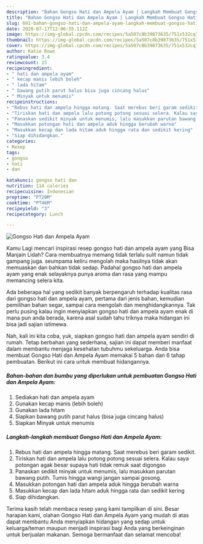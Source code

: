 ```yaml
---
description: "Bahan Gongso Hati dan Ampela Ayam | Langkah Membuat Gongso Hati dan Ampela Ayam Yang Menggugah Selera"
title: "Bahan Gongso Hati dan Ampela Ayam | Langkah Membuat Gongso Hati dan Ampela Ayam Yang Menggugah Selera"
slug: 691-bahan-gongso-hati-dan-ampela-ayam-langkah-membuat-gongso-hati-dan-ampela-ayam-yang-menggugah-selera
date: 2020-07-17T12:06:55.112Z
image: https://img-global.cpcdn.com/recipes/5a507c8b39873635/751x532cq70/gongso-hati-dan-ampela-ayam-foto-resep-utama.jpg
thumbnail: https://img-global.cpcdn.com/recipes/5a507c8b39873635/751x532cq70/gongso-hati-dan-ampela-ayam-foto-resep-utama.jpg
cover: https://img-global.cpcdn.com/recipes/5a507c8b39873635/751x532cq70/gongso-hati-dan-ampela-ayam-foto-resep-utama.jpg
author: Katie Rowe
ratingvalue: 3.4
reviewcount: 15
recipeingredient:
- " hati dan ampela ayam"
- " kecap manis lebih boleh"
- " lada hitam"
- " bawang putih parut halus bisa juga cincang halus"
- " Minyak untuk menumis"
recipeinstructions:
- "Rebus hati dan ampela hingga matang. Saat merebus beri garam sedikit."
- "Tiriskan hati dan ampela lalu potong potong sesuai selera. Kalau saya potongan agak besar supaya hati tidak remuk saat digongso"
- "Panaskan sedikit minyak untuk menumis, lalu masukkan parutan bawang putih. Tumis hingga wangi jangan sampai gosong."
- "Masukkan potongan hati dan ampela aduk hingga berubah warna"
- "Masukkan kecap dan lada hitam aduk hingga rata dan sedikit kering"
- "Siap dihidangkan."
categories:
- Resep
tags:
- gongso
- hati
- dan

katakunci: gongso hati dan 
nutrition: 114 calories
recipecuisine: Indonesian
preptime: "PT20M"
cooktime: "PT46M"
recipeyield: "3"
recipecategory: Lunch

---
```



![Gongso Hati dan Ampela Ayam](https://img-global.cpcdn.com/recipes/5a507c8b39873635/751x532cq70/gongso-hati-dan-ampela-ayam-foto-resep-utama.jpg)

Kamu Lagi mencari inspirasi resep gongso hati dan ampela ayam yang Bisa Manjain Lidah? Cara membuatnya memang tidak terlalu sulit namun tidak gampang juga. seumpama keliru mengolah maka hasilnya tidak akan memuaskan dan bahkan tidak sedap. Padahal gongso hati dan ampela ayam yang enak selayaknya punya aroma dan rasa yang mampu memancing selera kita.

Ada beberapa hal yang sedikit banyak berpengaruh terhadap kualitas rasa dari gongso hati dan ampela ayam, pertama dari jenis bahan, kemudian pemilihan bahan segar, sampai cara mengolah dan menghidangkannya. Tak perlu pusing kalau ingin menyiapkan gongso hati dan ampela ayam enak di mana pun anda berada, karena asal sudah tahu triknya maka hidangan ini bisa jadi sajian istimewa.




Nah, kali ini kita coba, yuk, siapkan gongso hati dan ampela ayam sendiri di rumah. Tetap berbahan yang sederhana, sajian ini dapat memberi manfaat dalam membantu menjaga kesehatan tubuhmu sekeluarga. Anda bisa membuat Gongso Hati dan Ampela Ayam memakai 5 bahan dan 6 tahap pembuatan. Berikut ini cara untuk membuat hidangannya.

<!--inarticleads1-->

##### Bahan-bahan dan bumbu yang diperlukan untuk pembuatan Gongso Hati dan Ampela Ayam:

1. Sediakan  hati dan ampela ayam
1. Gunakan  kecap manis (lebih boleh)
1. Gunakan  lada hitam
1. Siapkan  bawang putih parut halus (bisa juga cincang halus)
1. Siapkan  Minyak untuk menumis




<!--inarticleads2-->

##### Langkah-langkah membuat Gongso Hati dan Ampela Ayam:

1. Rebus hati dan ampela hingga matang. Saat merebus beri garam sedikit.
1. Tiriskan hati dan ampela lalu potong potong sesuai selera. Kalau saya potongan agak besar supaya hati tidak remuk saat digongso
1. Panaskan sedikit minyak untuk menumis, lalu masukkan parutan bawang putih. Tumis hingga wangi jangan sampai gosong.
1. Masukkan potongan hati dan ampela aduk hingga berubah warna
1. Masukkan kecap dan lada hitam aduk hingga rata dan sedikit kering
1. Siap dihidangkan.




Terima kasih telah membaca resep yang kami tampilkan di sini. Besar harapan kami, olahan Gongso Hati dan Ampela Ayam yang mudah di atas dapat membantu Anda menyiapkan hidangan yang sedap untuk keluarga/teman maupun menjadi inspirasi bagi Anda yang berkeinginan untuk berjualan makanan. Semoga bermanfaat dan selamat mencoba!
